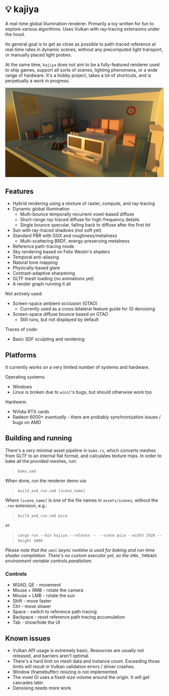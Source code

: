# 💡 kajiya

A real-time global illumination renderer. Primarily a toy written for fun to explore various algorithms. Uses Vulkan with ray-tracing extensions under the hood.

Its general goal is to get as close as possible to path-traced reference at real-time rates in dynamic scenes, without any precomputed light transport, or manually placed light probes.

At the same time, `kajiya` does not aim to be a fully-featured renderer used to ship games, support all sorts of scenes, lighting phenomena, or a wide range of hardware. It's a hobby project, takes a lot of shortcuts, and is perpetually a work in progress.

![screenshot](docs/screenshot-pica.jpg)

## Features

* Hybrid rendering using a mixture of raster, compute, and ray-tracing
* Dynamic global illumination
    * Multi-bounce temporally recurrent voxel-based diffuse
    * Short-range ray-traced diffuse for high-frequency details
    * Single bounce specular, falling back to diffuse after the first hit
* Sun with ray-traced shadows (not soft yet)
* Standard PBR with GGX and roughness/metalness
    * Multi-scattering BRDF, energy-preserving metalness
* Reference path-tracing mode
* Sky rendering based on Felix Westin's shaders
* Temporal anti-aliasing
* Natural tone mapping
* Physically-based glare
* Contrast-adaptive sharpening
* GLTF mesh loading (no animations yet)
* A render graph running it all

Not actively used:

* Screen-space ambient occlusion (GTAO)
    * Currently used as a cross-bilateral feature guide for GI denoising
* Screen-space diffuse bounce based on GTAO
    * Still runs, but not displayed by default

Traces of code:

* Basic SDF sculpting and rendering

## Platforms

It currently works on a very limited number of systems and hardware.

Operating systems:
* Windows
* Linux is broken due to `winit`'s bugs, but should otherwise work too

Hardware:
* NVidia RTX cards
* Radeon 6000+ _eventually_ - there are probably synchronization issues / bugs on AMD

## Building and running

There's a very minimal asset pipeline in `bake.rs`, which converts meshes from GLTF to an internal flat format, and calculates texture mips. In order to bake all the provided meshes, run:

> `bake.cmd`

When done, run the renderer demo via:

> `build_and_run.cmd [scene_name]`

Where `[scene_name]` is one of the file names in `assets/scenes`, without the `.ron` extension, e.g.:

> `build_and_run.cmd pica`

or

> `cargo run --bin kajiya --release -- --scene pica --width 1920 --height 1080`

_Please note that the `smol` async runtime is used for baking and run-time shader compilation. There's no custom executor yet, so the `SMOL_THREADS` environment variable controls parallelism._

### Controls

* WSAD, QE - movement
* Mouse + RMB - rotate the camera
* Mouse + LMB - rotate the sun
* Shift - move faster
* Ctrl - move slower
* Space - switch to reference path tracing
* Backpace - reset reference path tracing accumulation
* Tab - show/hide the UI

## Known issues

* Vulkan API usage is extremely basic. Resources are usually not released, and barriers aren't optimal.
* There's a hard limit on mesh data and instance count. Exceeding those limits will result in Vulkan validation errors / driver crashes.
* Window (framebuffer) resizing is not implemented.
* The voxel GI uses a fixed-size volume around the origin. It will get cascades later.
* Denoising needs more work.
